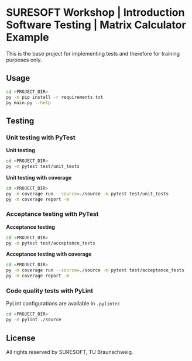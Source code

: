 # SURESOFT Workshop | Introduction Software Testing | Matrix Calculator Example
This is the base project for implementing tests and therefore for training purposes only.

## Usage

```bash
cd <PROJECT_DIR>
py -m pip install -r requirements.txt
py main.py --help
```

## Testing
### Unit testing with PyTest

<strong>Unit testing</strong>
```bash
cd <PROJECT_DIR>
py -m pytest test/unit_tests
```

<strong>Unit testing with coverage</strong>
```bash
cd <PROJECT_DIR>
py -m coverage run --source=./source -m pytest test/unit_tests
py -m coverage report -m 
```

### Acceptance testing with PyTest

<strong>Acceptance testing</strong>
```bash
cd <PROJECT_DIR>
py -m pytest test/acceptance_tests
```

<strong>Acceptance testing with coverage</strong>
```bash
cd <PROJECT_DIR>
py -m coverage run --source=./source -m pytest test/acceptance_tests
py -m coverage report -m 
```

### Code quality tests with PyLint

PyLint configurations are available in `.pylintrc`
```bash
cd <PROJECT_DIR>
py -m pylint ./source
```

## License
All rights reserved by SURESOFT, TU Braunschweig.